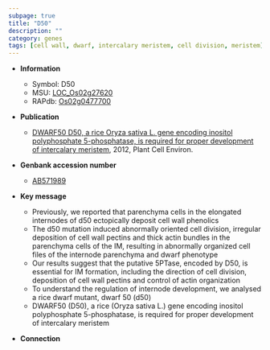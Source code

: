 ```yaml
---
subpage: true
title: "D50"
description: ""
category: genes
tags: [cell wall, dwarf, intercalary meristem, cell division, meristem]
---
```


* **Information**  
    + Symbol: D50  
    + MSU: [LOC_Os02g27620](http://rice.plantbiology.msu.edu/cgi-bin/ORF_infopage.cgi?orf=LOC_Os02g27620)  
    + RAPdb: [Os02g0477700](http://rapdb.dna.affrc.go.jp/viewer/gbrowse_details/irgsp1?name=Os02g0477700)  

* **Publication**  
    + [DWARF50 D50, a rice Oryza sativa L. gene encoding inositol polyphosphate 5-phosphatase, is required for proper development of intercalary meristem](http://www.ncbi.nlm.nih.gov/pubmed?term=DWARF50+D50,+a+rice+Oryza+sativa+L.+gene+encoding+inositol+polyphosphate+5-phosphatase,+is+required+for+proper+development+of+intercalary+meristem%5BTitle%5D), 2012, Plant Cell Environ.

* **Genbank accession number**  
    + [AB571989](http://www.ncbi.nlm.nih.gov/nuccore/AB571989)

* **Key message**  
    + Previously, we reported that parenchyma cells in the elongated internodes of d50 ectopically deposit cell wall phenolics
    + The d50 mutation induced abnormally oriented cell division, irregular deposition of cell wall pectins and thick actin bundles in the parenchyma cells of the IM, resulting in abnormally organized cell files of the internode parenchyma and dwarf phenotype
    + Our results suggest that the putative 5PTase, encoded by D50, is essential for IM formation, including the direction of cell division, deposition of cell wall pectins and control of actin organization
    + To understand the regulation of internode development, we analysed a rice dwarf mutant, dwarf 50 (d50)
    + DWARF50 (D50), a rice (Oryza sativa L.) gene encoding inositol polyphosphate 5-phosphatase, is required for proper development of intercalary meristem

* **Connection**  




